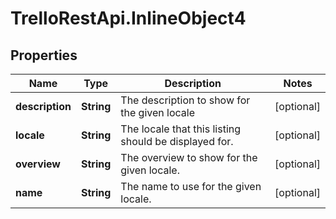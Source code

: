 # TrelloRestApi.InlineObject4

## Properties

Name | Type | Description | Notes
------------ | ------------- | ------------- | -------------
**description** | **String** | The description to show for the given locale | [optional] 
**locale** | **String** | The locale that this listing should be displayed for. | [optional] 
**overview** | **String** | The overview to show for the given locale. | [optional] 
**name** | **String** | The name to use for the given locale. | [optional] 


